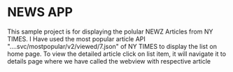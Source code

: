# NEWS APP
This sample project is for displaying the polular NEWZ Articles from NY TIMES.
I Have used the most popular article API "....svc/mostpopular/v2/viewed/7.json" of NY TIMES to display the list on home page.
To view the detailed article click on list item, it will navigate it to details page where we have called the webview with respective article
